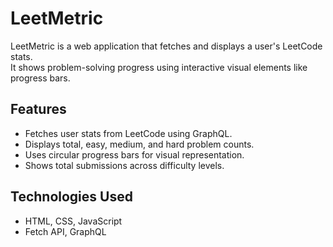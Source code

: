 # LeetMetric  
LeetMetric is a web application that fetches and displays a user's LeetCode stats.  
It shows problem-solving progress using interactive visual elements like progress bars.  
## Features  
- Fetches user stats from LeetCode using GraphQL.  
- Displays total, easy, medium, and hard problem counts.  
- Uses circular progress bars for visual representation.  
- Shows total submissions across difficulty levels.  
## Technologies Used  
- HTML, CSS, JavaScript  
- Fetch API, GraphQL  
